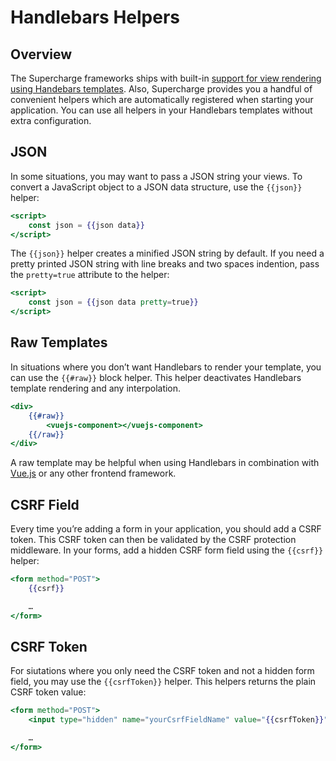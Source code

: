 # Handlebars Helpers


## Overview
The Supercharge frameworks ships with built-in [support for view rendering using Handebars templates](/docs/{{version}}/handlebars). Also, Supercharge provides you a handful of convenient helpers which are automatically registered when starting your application. You can use all helpers in your Handlebars templates without extra configuration.


## JSON
In some situations, you may want to pass a JSON string your views. To convert a JavaScript object to a JSON data structure, use the `{{json}}` helper:

```handlebars
<script>
    const json = {{json data}}
</script>
```

The `{{json}}` helper creates a minified JSON string by default. If you need a pretty printed JSON string with line breaks and two spaces indention, pass the `pretty=true` attribute to the helper:

```handlebars
<script>
    const json = {{json data pretty=true}}
</script>
```


## Raw Templates
In situations where you don’t want Handlebars to render your template, you can use the `{{#raw}}` block helper. This helper deactivates Handlebars template rendering and any interpolation.

```handlebars
<div>
    {{#raw}}
        <vuejs-component></vuejs-component>
    {{/raw}}
</div>
```

A raw template may be helpful when using Handlebars in combination with [Vue.js](https://vuejs.org) or any other frontend framework.


## CSRF Field
Every time you’re adding a form in your application, you should add a CSRF token. This CSRF token can then be validated by the CSRF protection middleware. In your forms, add a hidden CSRF form field using the `{{csrf}}` helper:

```handlebars
<form method="POST">
    {{csrf}}

    …
</form>
```


## CSRF Token
For siutations where you only need the CSRF token and not a hidden form field, you may use the `{{csrfToken}}` helper. This helpers returns the plain CSRF token value:

```handlebars
<form method="POST">
    <input type="hidden" name="yourCsrfFieldName" value="{{csrfToken}}">

    …
</form>
```
